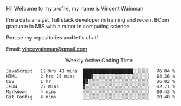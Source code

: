 Hi! Welcome to my profile, my name is Vincent Wainman

I'm a data analyst, full stack developer in training and recent BCom graduate in MIS with a minor in computing science. 

Peruse my repositories and let's chat!

Email: vincewainman@gmail.com

<p align="center"> Weekly Active Coding Time </p>
<!--START_SECTION:waka-->

```text
JavaScript   12 hrs 48 mins  ███████████████████░░░░░░   76.04 %
HTML         2 hrs 25 mins   ███▓░░░░░░░░░░░░░░░░░░░░░   14.36 %
CSS          1 hr            █▓░░░░░░░░░░░░░░░░░░░░░░░   06.02 %
JSON         27 mins         ▓░░░░░░░░░░░░░░░░░░░░░░░░   02.71 %
Markdown     4 mins          ░░░░░░░░░░░░░░░░░░░░░░░░░   00.43 %
Git Config   4 mins          ░░░░░░░░░░░░░░░░░░░░░░░░░   00.40 %
```

<!--END_SECTION:waka-->
